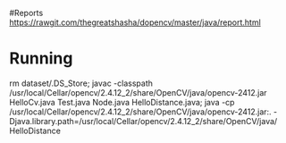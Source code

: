 #Reports
https://rawgit.com/thegreatshasha/dopencv/master/java/report.html

# Running

rm dataset/.DS_Store; javac -classpath /usr/local/Cellar/opencv/2.4.12_2/share/OpenCV/java/opencv-2412.jar HelloCv.java Test.java Node.java HelloDistance.java; java -cp /usr/local/Cellar/opencv/2.4.12_2/share/OpenCV/java/opencv-2412.jar:. -Djava.library.path=/usr/local/Cellar/opencv/2.4.12_2/share/OpenCV/java/ HelloDistance

